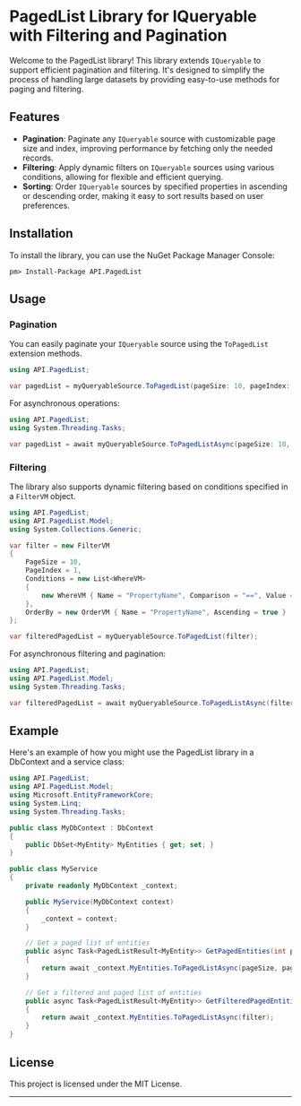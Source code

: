 # PagedList Library for IQueryable with Filtering and Pagination

Welcome to the PagedList library! This library extends `IQueryable` to support efficient pagination and filtering. It's designed to simplify the process of handling large datasets by providing easy-to-use methods for paging and filtering.

## Features

- **Pagination**: Paginate any `IQueryable` source with customizable page size and index, improving performance by fetching only the needed records.
- **Filtering**: Apply dynamic filters on `IQueryable` sources using various conditions, allowing for flexible and efficient querying.
- **Sorting**: Order `IQueryable` sources by specified properties in ascending or descending order, making it easy to sort results based on user preferences.

## Installation

To install the library, you can use the NuGet Package Manager Console:

```shell
pm> Install-Package API.PagedList
```

## Usage

### Pagination

You can easily paginate your `IQueryable` source using the `ToPagedList` extension methods.

```csharp
using API.PagedList;

var pagedList = myQueryableSource.ToPagedList(pageSize: 10, pageIndex: 1);
```

For asynchronous operations:

```csharp
using API.PagedList;
using System.Threading.Tasks;

var pagedList = await myQueryableSource.ToPagedListAsync(pageSize: 10, pageIndex: 1);
```

### Filtering

The library also supports dynamic filtering based on conditions specified in a `FilterVM` object.

```csharp
using API.PagedList;
using API.PagedList.Model;
using System.Collections.Generic;

var filter = new FilterVM
{
    PageSize = 10,
    PageIndex = 1,
    Conditions = new List<WhereVM>
    {
        new WhereVM { Name = "PropertyName", Comparison = "==", Value = "Value" }
    },
    OrderBy = new OrderVM { Name = "PropertyName", Ascending = true }
};

var filteredPagedList = myQueryableSource.ToPagedList(filter);
```

For asynchronous filtering and pagination:

```csharp
using API.PagedList;
using API.PagedList.Model;
using System.Threading.Tasks;

var filteredPagedList = await myQueryableSource.ToPagedListAsync(filter);
```

## Example

Here's an example of how you might use the PagedList library in a DbContext and a service class:

```csharp
using API.PagedList;
using API.PagedList.Model;
using Microsoft.EntityFrameworkCore;
using System.Linq;
using System.Threading.Tasks;

public class MyDbContext : DbContext
{
    public DbSet<MyEntity> MyEntities { get; set; }
}

public class MyService
{
    private readonly MyDbContext _context;

    public MyService(MyDbContext context)
    {
        _context = context;
    }

    // Get a paged list of entities
    public async Task<PagedListResult<MyEntity>> GetPagedEntities(int pageIndex, int pageSize)
    {
        return await _context.MyEntities.ToPagedListAsync(pageSize, pageIndex);
    }

    // Get a filtered and paged list of entities
    public async Task<PagedListResult<MyEntity>> GetFilteredPagedEntities(FilterVM filter)
    {
        return await _context.MyEntities.ToPagedListAsync(filter);
    }
}
```

## License

This project is licensed under the MIT License.

---

